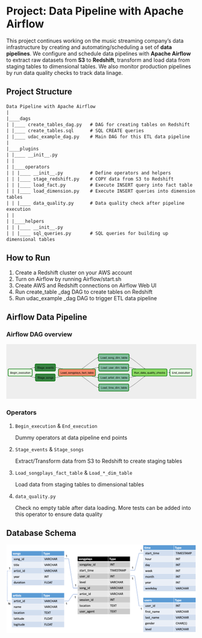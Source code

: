 # Project: Data Pipeline with Apache Airflow
This project continues working on the music streaming company’s data infrastructure by creating and automating/scheduling a set of **data pipelines**. We configure and schedule data pipelines with **Apache Airflow** to extract raw datasets from **S3** to **Redshift**, transform and load data from staging tables to dimensional tables. We also monitor production pipelines by run data quality checks to track data linage.

## Project Structure

```
Data Pipeline with Apache Airflow
|
|____dags
| |____ create_tables_dag.py   # DAG for creating tables on Redshift
| |____ create_tables.sql      # SQL CREATE queries
| |____ udac_example_dag.py    # Main DAG for this ETL data pipeline
|
|____plugins
| |____ __init__.py
| |
| |____operators
| | |____ __init__.py          # Define operators and helpers
| | |____ stage_redshift.py    # COPY data from S3 to Redshift
| | |____ load_fact.py         # Execute INSERT query into fact table
| | |____ load_dimension.py    # Execute INSERT queries into dimension tables
| | |____ data_quality.py      # Data quality check after pipeline execution
| |
| |____helpers
| | |____ __init__.py
| | |____ sql_queries.py       # SQL queries for building up dimensional tables
```

## How to Run
1. Create a Redshift cluster on your AWS account
2. Turn on Airflow by running Airflow/start.sh
3. Create AWS and Redshift connections on Airflow Web UI
4. Run create_table _dag DAG to create tables on Redshift
5. Run udac_example _dag DAG to trigger ETL data pipeline


## Airflow Data Pipeline

### Airflow DAG overview
![Alt Text](https://github.com/calhaley/Udacity-Data-Engineering-AWS-Nanodegree/blob/main/Data%20Pipelines%20with%20Airflow/images/udac-example-dag.png)

### Operators

1. `Begin_execution` & `End_execution`

    Dummy operators at data pipeline end points

2. `Stage_events` & `Stage_songs`

    Extract/Transform data from S3 to Redshift to create staging tables

3. `Load_songplays_fact_table` & `Load_*_dim_table`
    
    Load data from staging tables to dimensional tables

4. `data_quality.py` 
    
    Check no empty table after data loading. More tests can be added into this operator to ensure data quality


## Database Schema
![Alt Text](https://github.com/calhaley/Udacity-Data-Engineering-AWS-Nanodegree/blob/main/Data%20Pipelines%20with%20Airflow/images/Udacity_Data_Schema.png)
